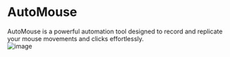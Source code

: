 # AutoMouse
AutoMouse is a powerful automation tool designed to record and replicate your mouse movements and clicks effortlessly.
<br>
![image](https://github.com/user-attachments/assets/2a5e1751-e5cc-46af-8fde-9900beace16d)
